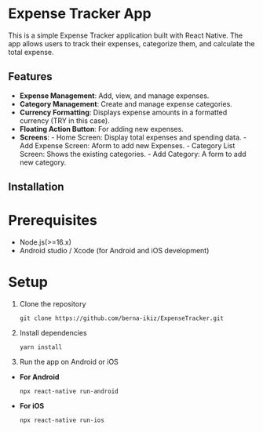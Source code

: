 # Expense Tracker App

This is a simple Expense Tracker application built with React Native. The app allows users to track their expenses, categorize them, and calculate the total expense.

## Features

- **Expense Management**: Add, view, and manage expenses.
- **Category Management**: Create and manage expense categories.
- **Currency Formatting**: Displays expense amounts in a formatted currency (TRY in this case).
- **Floating Action Button**: For adding new expenses.
- **Screens**:
         - Home Screen: Display total expenses and spending data.
         - Add Expense Screen: Aform to add new Expenses.
         - Category List Screen: Shows the existing categories.
         - Add Category: A form to add new category.
## Installation
# Prerequisites
  - Node.js(>=16.x)
  - Android studio / Xcode (for Android and iOS development)

# Setup
1. Clone the repository
     ````
    git clone https://github.com/berna-ikiz/ExpenseTracker.git
    ````

2. Install dependencies
    `````
    yarn install
    `````

3. Run the app on Android or iOS

- **For Android**

   ````
   npx react-native run-android
   ````


- **For iOS**

    ````
    npx react-native run-ios
    ````

